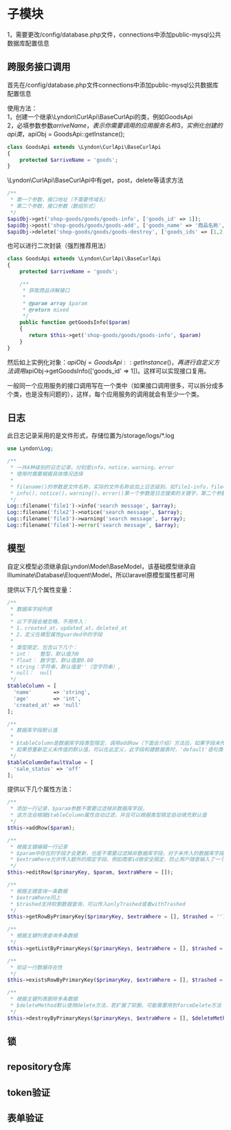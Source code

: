 # 子模块
1，需要更改/config/database.php文件，connections中添加public-mysql公共数据库配置信息

## 跨服务接口调用

首先在/config/database.php文件connections中添加public-mysql公共数据库配置信息

使用方法：  
1，创建一个继承\Lyndon\CurlApi\BaseCurlApi的类，例如GoodsApi  
2，必填参数参数$arriveName，表示你需要调用的应用服务名称  
3，实例化创建的api类，$apiObj = GoodsApi::getInstance();  
```php
class GoodsApi extends \Lyndon\CurlApi\BaseCurlApi
{
    protected $arriveName = 'goods';
}
```
\Lyndon\CurlApi\BaseCurlApi中有get，post，delete等请求方法  
```php
/**
 * 第一个参数，接口地址（不需要传域名）
 * 第二个参数，接口参数（数组形式）
 */
$apiObj->get('shop-goods/goods/goods-info', ['goods_id' => 1]);
$apiObj->post('shop-goods/goods/goods-add', ['goods_name' => '商品名称', 'sell_price' => '499']);
$apiObj->delete('shop-goods/goods/goods-destroy', ['goods_ids' => [1,2,3]]);
```

也可以进行二次封装（强烈推荐用法）
```php
class GoodsApi extends \Lyndon\CurlApi\BaseCurlApi
{
    protected $arriveName = 'goods';

    /**
     * 获取商品详解接口
     *
     * @param array $param
     * @return mixed
     */
    public function getGoodsInfo($param)
    {
       return $this->get('shop-goods/goods/goods-info', $param)
    }
}
```
然后如上实例化对象：$apiObj = GoodsApi::getInstance()，再进行自定义方法调用$apiObj->getGoodsInfo(['goods_id' => 1])。这样可以实现接口复用。

一般同一个应用服务的接口调用写在一个类中（如果接口调用很多，可以拆分成多个类，也是没有问题的），这样，每个应用服务的调用就会有至少一个类。

## 日志

此日志记录采用的是文件形式，存储位置为/storage/logs/*.log

```php
use Lyndon\Log;

/**
 * 一共4种级别的日志记录，分别是info，notice，warning，error
 * 使用时需要根据具体情况选择
 *
 * filename()的参数是文件名称，实际的文件名称会加上日志级别，如file1-info，file4-error
 * info()，notice()，warning()，error()第一个参数是日志搜索的关键字，第二个参数$data可以是数组或字符串类型
 */
Log::filename('file1')->info('search message', $array);
Log::filename('file2')->notice('search message', $array);
Log::filename('file3')->warning('search message', $array);
Log::filename('file4')->error('search message', $array);
```

## 模型

自定义模型必须继承自Lyndon\Model\BaseModel，该基础模型继承自Illuminate\Database\Eloquent\Model，所以laravel原模型属性都可用

提供以下几个属性变量：
```php
/**
 * 数据库字段列表
 *
 * 以下字段会被忽略，不用传入：
 * 1，created_at，updated_at，deleted_at
 * 2，定义在模型属性guarded中的字段
 *
 * 类型限定，包含以下几个：
 * int：   整型，默认值为0
 * float： 数字型，默认值是0.00
 * string：字符串，默认值是''（空字符串）,
 * null：  null
 */
$tableColumn = [
  'name'       => 'string',
  'age'        => 'int',
  'created_at' => 'null'
];

/**
 * 数据库字段默认值
 *
 * $tableColumn是数据库字段类型限定，调用addRow（下面会介绍）方法后，如果字段未传，会用类型的默认值
 * 如果想重新定义未传值的默认值，可以在此定义，此字段和建数据表时，'default'语句类似
 */
$tableColumnDefaultValue = [
  'sale_status' => 'off'
];
```

提供以下几个属性方法：  
```php
/**
 * 添加一行记录，$param参数不需要过滤掉非数据库字段，
 * 该方法会根据$tableColumn属性自动过滤，并且可以根据类型限定自动填充默认值
 */
$this->addRow($param);

/**
 * 根据主键编辑一行记录
 * $param中存在的字段才会更新，也是不需要过滤掉非数据库字段，对于未传入的数据库字段，不会用默认值覆盖，这点同addRow有区别
 * $extraWhere允许传入额外的限定字段，例如商家id做安全限定，防止用户随意输入了一个id，更新了别的商家数据（如果前期验证不充分的话）
 */
$this->editRow($primaryKey, $param, $extraWhere = []);

/**
 * 根据主键查询一条数据
 * $extraWhere同上
 * $trashed支持软删数据查询，可以传入onlyTrashed或者withTrashed
 */
$this->getRowByPrimaryKey($primaryKey, $extraWhere = [], $trashed = '')

/**
 * 根据主键列表查询多条数据
 */
$this->getListByPrimaryKeys($primaryKeys, $extraWhere = [], $trashed = '')

/**
 * 验证一行数据存在性
 */
$this->existsRowByPrimaryKey($primaryKey, $extraWhere = [], $trashed = '');

/**
 * 根据主键列表删除多条数据
 * $deleteMethod默认使用delete方法，若扩展了软删，可能需要用到forceDelete方法
 */
$this->destroyByPrimaryKeys($primaryKeys, $extraWhere = [], $deleteMethod = 'delete');
```

## 锁

## repository仓库

## token验证

## 表单验证
